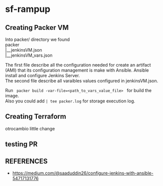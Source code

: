 # sf-rampup


## Creating Packer VM

Into packer/ directory we found  
packer  
|__jenkinsVM.json  
|__jenkinsVM_vars.json  
  
The first file describe all the configuration needed for create an artifact (AMI) that its configuration management is make with Ansible.  Ansible install and configure Jenkins Server.  
The second file describe all varaibles values configured in jenkinsVM.json.  
  
Run  ```  packer build -var-file=<path_to_vars_value_file>  ``` for build the image.  
Also you could add ``` | tee packer.log ``` for storage execution log.

## Creating Terraform
otrocambio little change
## testing PR
## REFERENCES
- https://medium.com/@saaduddin26/configure-jenkins-with-ansible-54717131776
